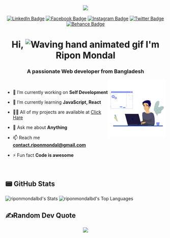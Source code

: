 <div id="header" align="center">
  <img src="https://media.giphy.com/media/M9gbBd9nbDrOTu1Mqx/giphy.gif" width="100"/>
</div>

<p align="center">
<a href="https://www.linkedin.com/in/riponmondalbd"><img src="https://img.shields.io/badge/inkedIn-0077B5?style=for-the-badge&logo=linkedin&logoColor=white" alt="LinkedIn Badge"></a>
<a href="https://www.facebook.com/riponmondalbd"><img src="https://img.shields.io/badge/Facebook-3b5998?style=for-the-badge&logo=facebook&logoColor=white" alt="Facebook Badge"></a>
<a href="https://www.instagram.com/riponmondalbd"><img src="https://img.shields.io/badge/Instagram-5851DB?style=for-the-badge&logo=instagram&logoColor=white" alt="Instagram Badge"></a>
<a href="https://www.twitter.com/riponmondalbd"><img src="https://img.shields.io/badge/Twitter-1DA1F2?style=for-the-badge&logo=twitter&logoColor=white" alt="Twitter Badge"></a>
<a href="https://www.behance.net/riponmondalbd"><img src="https://img.shields.io/badge/Behance-053eff?style=for-the-badge&logo=behance&logoColor=white" alt="Behance Badge"></a>
</p>

<h1 align="center"> Hi, <img src="https://raw.githubusercontent.com/nixin72/nixin72/master/wave.gif" 
         alt="Waving hand animated gif"
         height="45"
         width="45" /> I'm Ripon Mondal</h1>
	 
<h3 align="center">A passionate Web developer from Bangladesh</h3>
	 
<P align="center">
	<img align="right" alt="Coding" width="36%" src="https://github.com/riponmondalbd/image/blob/main/developer.gif?raw=true">
</p>

<br>

- 🔭 I’m currently working on **Self Development**

- 🌱 I’m currently learning **JavaScript, React**

- 👨‍💻 All of my projects are available at <a href="https://github.com/riponmondalbd?tab=repositories" target="blank">Click Hare</a>

- 💬 Ask me about **Anything**

- 📫 Reach me **contact.riponmondal@gmail.com**

- ⚡ Fun fact **Code is awesome**

<br>

## 📟 GitHub Stats
![riponmondalbd's Stats](https://github-readme-stats.vercel.app/api?username=riponmondalbd&theme=default&show_icons=true&hide_border=true&count_private=true)
![riponmondalbd's Top Languages](https://github-readme-stats.vercel.app/api/top-langs/?username=riponmondalbd&theme=default&show_icons=true&hide_border=true&layout=compact)

## ✍️Random Dev Quote
<p align="center">
	<img src="https://quotes-github-readme.vercel.app/api?type=horizontal&theme=light" />
</p>
